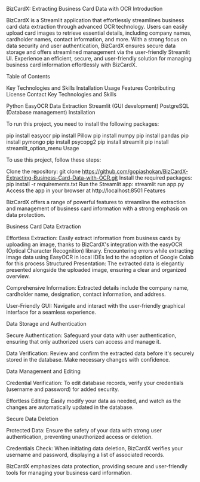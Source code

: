 BizCardX: Extracting Business Card Data with OCR
Introduction

BizCardX is a Streamlit application that effortlessly streamlines business card data extraction through advanced OCR technology. Users can easily upload card images to retrieve essential details, including company names, cardholder names, contact information, and more. With a strong focus on data security and user authentication, BizCardX ensures secure data storage and offers streamlined management via the user-friendly Streamlit UI. Experience an efficient, secure, and user-friendly solution for managing business card information effortlessly with BizCardX.

Table of Contents

Key Technologies and Skills
Installation
Usage
Features
Contributing
License
Contact
Key Technologies and Skills

Python
EasyOCR
Data Extraction
Streamlit (GUI development)
PostgreSQL (Database management)
Installation

To run this project, you need to install the following packages:

pip install easyocr
pip install Pillow
pip install numpy
pip install pandas
pip install pymongo
pip install psycopg2
pip install streamlit
pip install streamlit_option_menu
Usage

To use this project, follow these steps:

Clone the repository: git clone https://github.com/gopiashokan/BizCardX-Extracting-Business-Card-Data-with-OCR.git
Install the required packages: pip install -r requirements.txt
Run the Streamlit app: streamlit run app.py
Access the app in your browser at http://localhost:8501
Features

BizCardX offers a range of powerful features to streamline the extraction and management of business card information with a strong emphasis on data protection.

Business Card Data Extraction

Effortless Extraction: Easily extract information from business cards by uploading an image, thanks to BizCardX's integration with the easyOCR (Optical Character Recognition) library.
Encountering errors while extracting image data using EasyOCR in local IDEs led to the adoption of 
Google Colab for this process
Structured Presentation: The extracted data is elegantly presented alongside the uploaded image, ensuring a clear and organized overview.

Comprehensive Information: Extracted details include the company name, cardholder name, designation, contact information, and address.

User-Friendly GUI: Navigate and interact with the user-friendly graphical interface for a seamless experience.

Data Storage and Authentication

Secure Authentication: Safeguard your data with user authentication, ensuring that only authorized users can access and manage it.

Data Verification: Review and confirm the extracted data before it's securely stored in the database. Make necessary changes with confidence.

Data Management and Editing

Credential Verification: To edit database records, verify your credentials (username and password) for added security.

Effortless Editing: Easily modify your data as needed, and watch as the changes are automatically updated in the database.

Secure Data Deletion

Protected Data: Ensure the safety of your data with strong user authentication, preventing unauthorized access or deletion.

Credentials Check: When initiating data deletion, BizCardX verifies your username and password, displaying a list of associated records.

BizCardX emphasizes data protection, providing secure and user-friendly tools for managing your business card information.
